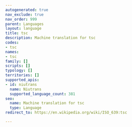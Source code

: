 ```yaml
---
autogenerated: true
nav_exclude: true
nav_order: 999
parent: Languages
layout: language
title: tsc
description: Machine translation for tsc
codes:
- tsc
names:
- tsc
family: []
scripts: []
typology: []
territories: []
supported_apis:
- id: niutrans
  name: Niutrans
  supported_language_count: 381
seo:
  name: Machine translation for tsc
  type: Language
redirect_to: https://en.wikipedia.org/wiki/ISO_639:tsc

---
```


